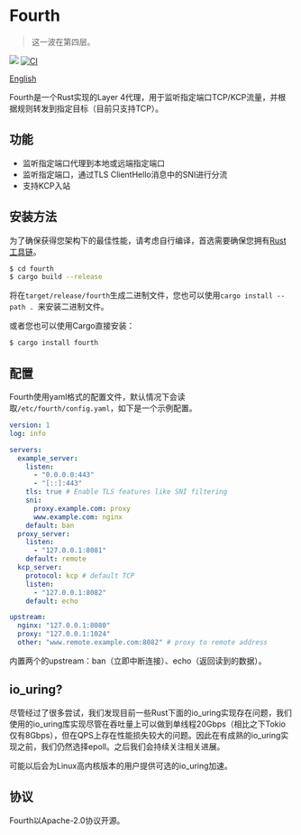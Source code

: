 # Fourth

> 这一波在第四层。

[![](https://img.shields.io/crates/v/fourth)](https://crates.io/crates/fourth) [![CI](https://img.shields.io/github/workflow/status/kernelerr/fourth/Rust)](https://github.com/KernelErr/fourth/actions/workflows/rust.yml)

[English](/README-EN.md)

Fourth是一个Rust实现的Layer 4代理，用于监听指定端口TCP/KCP流量，并根据规则转发到指定目标（目前只支持TCP）。

## 功能

- 监听指定端口代理到本地或远端指定端口
- 监听指定端口，通过TLS ClientHello消息中的SNI进行分流
- 支持KCP入站

## 安装方法

为了确保获得您架构下的最佳性能，请考虑自行编译，首选需要确保您拥有[Rust工具链](https://rustup.rs/)。

```bash
$ cd fourth
$ cargo build --release
```

将在`target/release/fourth`生成二进制文件，您也可以使用`cargo install --path . `来安装二进制文件。

或者您也可以使用Cargo直接安装：

```bash
$ cargo install fourth
```

## 配置

Fourth使用yaml格式的配置文件，默认情况下会读取`/etc/fourth/config.yaml`，如下是一个示例配置。

```yaml
version: 1
log: info

servers:
  example_server:
    listen:
      - "0.0.0.0:443"
      - "[::]:443"
    tls: true # Enable TLS features like SNI filtering
    sni:
      proxy.example.com: proxy
      www.example.com: nginx
    default: ban
  proxy_server:
    listen:
      - "127.0.0.1:8081"
    default: remote
  kcp_server:
    protocol: kcp # default TCP
    listen:
      - "127.0.0.1:8082"
    default: echo

upstream:
  nginx: "127.0.0.1:8080"
  proxy: "127.0.0.1:1024"
  other: "www.remote.example.com:8082" # proxy to remote address
```

内置两个的upstream：ban（立即中断连接）、echo（返回读到的数据）。

## io_uring?

尽管经过了很多尝试，我们发现目前一些Rust下面的io_uring实现存在问题，我们使用的io_uring库实现尽管在吞吐量上可以做到单线程20Gbps（相比之下Tokio仅有8Gbps），但在QPS上存在性能损失较大的问题。因此在有成熟的io_uring实现之前，我们仍然选择epoll。之后我们会持续关注相关进展。

可能以后会为Linux高内核版本的用户提供可选的io_uring加速。

## 协议

Fourth以Apache-2.0协议开源。
